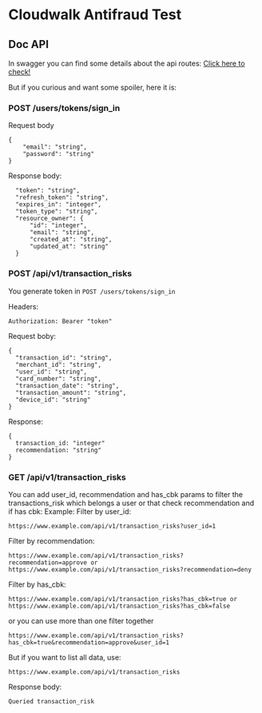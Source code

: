 # Cloudwalk Antifraud Test

## Doc API
In swagger you can find some details about the api routes:
[Click here to check!](https://localhost:3000/api-docs)

But if you curious and want some spoiler, here it is:

### POST /users/tokens/sign_in
Request body
```
{
    "email": "string",
    "password": "string"
}
```

Response body:
```
  "token": "string",
  "refresh_token": "string",
  "expires_in": "integer",
  "token_type": "string",
  "resource_owner": {
      "id": "integer",
      "email": "string",
      "created_at": "string",
      "updated_at": "string"
  }
```

### POST /api/v1/transaction_risks
You generate token in `POST /users/tokens/sign_in`

Headers:
```
Authorization: Bearer "token"
```

Request boby:
```
{
  "transaction_id": "string",
  "merchant_id": "string",
  "user_id": "string",
  "card_number": "string",
  "transaction_date": "string",
  "transaction_amount": "string",
  "device_id": "string"
}
```

Response:
```
{
  transaction_id: "integer"
  recommendation: "string"
}
```

### GET /api/v1/transaction_risks
You can add user_id, recommendation and has_cbk params to filter the transactions_risk which belongs a user or that check recommendation and if has cbk:
Example:
Filter by user_id:
```
https://www.example.com/api/v1/transaction_risks?user_id=1
```

Filter by recommendation:
```
https://www.example.com/api/v1/transaction_risks?recommendation=approve or https://www.example.com/api/v1/transaction_risks?recommendation=deny
```

Filter by has_cbk:
```
https://www.example.com/api/v1/transaction_risks?has_cbk=true or https://www.example.com/api/v1/transaction_risks?has_cbk=false
```

or you can use more than one filter together
```
https://www.example.com/api/v1/transaction_risks?has_cbk=true&recommendation=approve&user_id=1
```

But if you want to list all data, use:
```
https://www.example.com/api/v1/transaction_risks
```

Response body:
```
Queried transaction_risk
```
